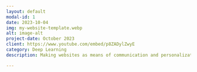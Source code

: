```yaml
---
layout: default
modal-id: 1
date: 2023-10-04
img: my-website-template.webp
alt: image-alt
project-date: October 2023
client: https://www.youtube.com/embed/p8ZADylZwyE
category: Deep Learning
description: Making websites as means of communication and personalization using natural english.

---
```

